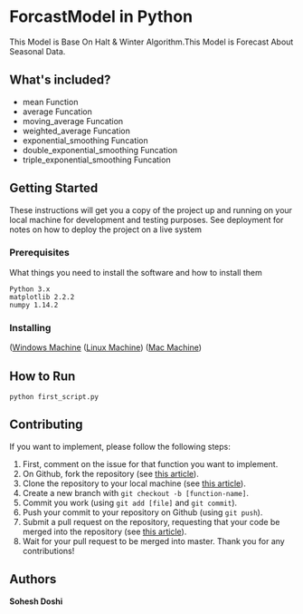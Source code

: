 # ForcastModel in Python

This Model is Base On Halt & Winter Algorithm.This Model is Forecast About Seasonal Data.

## What's included?

* mean Function
* average Funcation
* moving_average Funcation
* weighted_average Funcation
* exponential_smoothing Funcation
* double_exponential_smoothing Funcation
* triple_exponential_smoothing Funcation


## Getting Started

These instructions will get you a copy of the project up and running on your local machine for development and testing purposes. See deployment for notes on how to deploy the project on a live system

### Prerequisites

What things you need to install the software and how to install them

```
Python 3.x
matplotlib 2.2.2
numpy 1.14.2
```
### Installing

([Windows Machine](https://www.youtube.com/watch?v=yrRmLOcB9fg)
([Linux Machine](http://docs.python-guide.org/en/latest/starting/install3/linux/))
([Mac Machine](http://programwithus.com/learn-to-code/install-python3-mac/))

## How to Run 

```
python first_script.py 

```
## Contributing
If you want to implement, please follow the following steps:
1. First, comment on the issue for that function you want to implement.
2. On Github, fork the repository (see [this article](https://help.github.com/articles/fork-a-repo/)).
3. Clone the repository to your local machine (see [this article](https://help.github.com/articles/cloning-a-repository/)).
4. Create a new branch with `git checkout -b [function-name]`.
5. Commit you work (using `git add [file]` and `git commit`).
6. Push your commit to your repository on Github (using `git push`).
7. Submit a pull request on the repository, requesting that your code be merged into the repository (see [this article](https://help.github.com/articles/creating-a-pull-request/)).
8. Wait for your pull request to be merged into master.
Thank you for any contributions!

## Authors

**Sohesh Doshi** 
